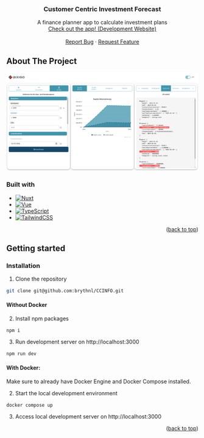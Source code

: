 <a name="readme-top"></a>

<!-- PROJECT LOGO -->
<div align="center">
  <h3 align="center">Customer Centric Investment Forecast</h3>

  <p align="center">
    A finance planner app to calculate investment plans
    <br />
    <a href="https://ccinfo.vercel.app">Check out the app! (Development Website)</a>
    <br />
    <br />
    <a href="https://github.com/brythnl/CCINFO/issues">Report Bug</a>
    ·
    <a href="https://github.com/brythnl/CCINFO/issues">Request Feature</a>
  </p>
</div>


<!-- ABOUT THE PROJECT -->
## About The Project

[![CCINFO Kombiplan Screenshot][kombiplan-screenshot]](https://ccinfo.vercel.app)

### Built with
* [![Nuxt][Nuxt.js]][Nuxt-url]
* [![Vue][Vue.js]][Vue-url]
* [![TypeScript][TypeScript]][TypeScript-url]
* [![TailwindCSS][TailwindCSS]][TailwindCSS-url]

<p align="right">(<a href="#readme-top">back to top</a>)</p>

## Getting started

### Installation
1. Clone the repository
```bash
git clone git@github.com:brythnl/CCINFO.git
```

#### Without Docker
2. Install npm packages
```bash
npm i
```

3. Run development server on http://localhost:3000
```bash
npm run dev
```

#### With Docker:
Make sure to already have Docker Engine and Docker Compose installed.

2. Start the local development environment
```bash
docker compose up
```

3. Access local development server on http://localhost:3000

<p align="right">(<a href="#readme-top">back to top</a>)</p>


[kombiplan-screenshot]: images/app-screenshot.png
[Nuxt.js]: https://img.shields.io/badge/Nuxt-002E3B?style=for-the-badge&logo=nuxtdotjs&logoColor=#00DC82
[Nuxt-url]: https://nuxt.com
[Vue.js]: https://img.shields.io/badge/Vue.js-35495E?style=for-the-badge&logo=vue.js&logoColor=4FC08D
[Vue-url]: https://vuejs.org/
[TypeScript]: https://img.shields.io/badge/TypeScript-007ACC?style=for-the-badge&logo=typescript&logoColor=white
[TypeScript-url]: https://www.typescriptlang.org/
[TailwindCSS]: https://img.shields.io/badge/Tailwind_CSS-38B2AC?style=for-the-badge&logo=tailwind-css&logoColor=white
[TailwindCSS-url]: https://tailwindcss.com
